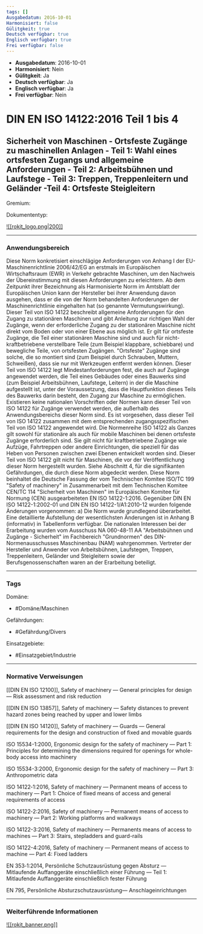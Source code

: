 ```yaml
---
tags: []
Ausgabedatum: 2016-10-01
Harmonisiert: false
Gülitgkeit: true
Deutsch verfügbar: true
Englisch verfügbar: true
Frei verfügbar: false
---
```


- **Ausgabedatum**: 2016-10-01
- **Harmonisiert**: Nein
- **Gülitgkeit**: Ja
- **Deutsch verfügbar**: Ja
- **Englisch verfügbar**: Ja
- **Frei verfügbar**: Nein

# DIN EN ISO 14122:2016 Teil 1 bis 4
## Sicherheit von Maschinen - Ortsfeste Zugänge zu maschinellen Anlagen - Teil 1: Wahl eines ortsfesten Zugangs und allgemeine Anforderungen - Teil 2: Arbeitsbühnen und Laufstege - Teil 3: Treppen, Treppenleitern und Geländer -Teil 4: Ortsfeste Steigleitern

Gremium: 

Dokumententyp: 

[![[rokit_logo.png|200]]](https://public-robots.de/)

***
### Anwendungsbereich

Diese Norm konkretisiert einschlägige Anforderungen von Anhang I der EU-Maschinenrichtlinie 2006/42/EG an erstmals im Europäischen Wirtschaftsraum (EWR) in Verkehr gebrachte Maschinen, um den Nachweis der Übereinstimmung mit diesen Anforderungen zu erleichtern. Ab dem Zeitpunkt ihrer Bezeichnung als Harmonisierte Norm im Amtsblatt der Europäischen Union kann der Hersteller bei ihrer Anwendung davon ausgehen, dass er die von der Norm behandelten Anforderungen der Maschinenrichtlinie eingehalten hat (so genannte Vermutungswirkung). Dieser Teil von ISO 14122 beschreibt allgemeine Anforderungen für den Zugang zu stationären Maschinen und gibt Anleitung zur richtigen Wahl der Zugänge, wenn der erforderliche Zugang zu der stationären Maschine nicht direkt vom Boden oder von einer Ebene aus möglich ist. Er gilt für ortsfeste Zugänge, die Teil einer stationären Maschine sind und auch für nicht-kraftbetriebene verstellbare Teile (zum Beispiel klappbare, schiebbare) und bewegliche Teile, von ortsfesten Zugängen. "Ortsfeste" Zugänge sind solche, die so montiert sind (zum Beispiel durch Schrauben, Muttern, Schweißen), dass sie nur mit Werkzeugen entfernt werden können. Dieser Teil von ISO 14122 legt Mindestanforderungen fest, die auch auf Zugänge angewendet werden, die Teil eines Gebäudes oder eines Bauwerks sind (zum Beispiel Arbeitsbühnen, Laufstege, Leitern) in der die Maschine aufgestellt ist, unter der Voraussetzung, dass die Hauptfunktion dieses Teils des Bauwerks darin besteht, den Zugang zur Maschine zu ermöglichen. Existieren keine nationalen Vorschriften oder Normen kann dieser Teil von ISO 14122 für Zugänge verwendet werden, die außerhalb des Anwendungsbereichs dieser Norm sind. Es ist vorgesehen, dass dieser Teil von ISO 14122 zusammen mit dem entsprechenden zugangsspezifischen Teil von ISO 14122 angewendet wird. Die Normenreihe ISO 14122 als Ganzes gilt sowohl für stationäre als auch für mobile Maschinen bei denen ortsfeste Zugänge erforderlich sind. Sie gilt nicht für kraftbetriebene Zugänge wie Aufzüge, Fahrtreppen oder andere Einrichtungen, die speziell für das Heben von Personen zwischen zwei Ebenen entwickelt worden sind. Dieser Teil von ISO 14122 gilt nicht für Maschinen, die vor der Veröffentlichung dieser Norm hergestellt wurden. Siehe Abschnitt 4, für die signifikanten Gefährdungen, die durch diese Norm abgedeckt werden. Diese Norm beinhaltet die Deutsche Fassung der vom Technischen Komitee ISO/TC 199 "Safety of machinery" in Zusammenarbeit mit dem Technischen Komitee CEN/TC 114 "Sicherheit von Maschinen" im Europäischen Komitee für Normung (CEN) ausgearbeiteten EN ISO 14122-1:2016. Gegenüber DIN EN ISO 14122-1:2002-01 und DIN EN ISO 14122-1/A1:2010-12 wurden folgende Änderungen vorgenommen: a) Die Norm wurde grundlegend überarbeitet. Eine detaillierte Aufstellung der wesentlichsten Änderungen ist in Anhang B (informativ) in Tabellenform verfügbar. Die nationalen Interessen bei der Erarbeitung wurden vom Ausschuss NA 060-48-11 AA "Arbeitsbühnen und Zugänge - Sicherheit" im Fachbereich "Grundnormen" des DIN-Normenausschusses Maschinenbau (NAM) wahrgenommen. Vertreter der Hersteller und Anwender von Arbeitsbühnen, Laufstegen, Treppen, Treppenleitern, Geländer und Steigleitern sowie der Berufsgenossenschaften waren an der Erarbeitung beteiligt.
***
### Tags

Domäne:
- #Domäne/Maschinen 

Gefährdungen:
- #Gefährdung/Divers 

Einsatzgebiete:
- #Einsatzgebiet/Industrie 

***
### Normative Verweisungen

[[DIN EN ISO 12100]], Safety of machinery — General principles for design — Risk assessment and risk reduction

[[DIN EN ISO 13857]], Safety of machinery — Safety distances to prevent hazard zones being reached by upper and lower limbs

[[DIN EN ISO 14120]], Safety of machinery — Guards — General requirements for the design and construction of fixed and movable guards

ISO 15534-1:2000, Ergonomic design for the safety of machinery — Part 1: Principles for determining the dimensions required for openings for whole-body access into machinery

ISO 15534-3:2000, Ergonomic design for the safety of machinery — Part 3: Anthropometric data

ISO 14122‐1:2016, Safety of machinery — Permanent means of access to machinery — Part 1: Choice of fixed means of access and general requirements of access

ISO 14122‐2:2016, Safety of machinery — Permanent means of access to machinery — Part 2: Working platforms and walkways

ISO 14122-3:2016, Safety of machinery — Permanents means of access to machines — Part 3: Stairs, stepladders and guard-rails

ISO 14122-4:2016, Safety of machinery — Permanent means of access to machine — Part 4: Fixed ladders 

EN 353‐1:2014, Persönliche Schutzausrüstung gegen Absturz — Mitlaufende Auffanggeräte einschließlich einer Führung — Teil 1: Mitlaufende Auffanggeräte einschließlich fester Führung

EN 795, Persönliche Absturzschutzausrüstung— Anschlageinrichtungen
***
### Weiterführende Informationen



[![[rokit_banner.png]]](https://public-robots.de/)
